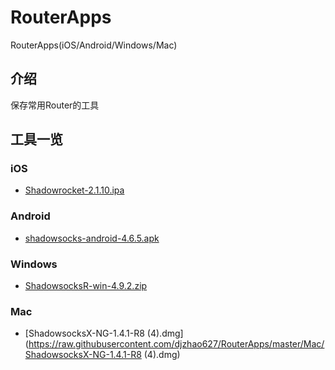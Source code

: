 # RouterApps
RouterApps(iOS/Android/Windows/Mac)


## 介绍
保存常用Router的工具

## 工具一览

### iOS

- [Shadowrocket-2.1.10.ipa](https://raw.githubusercontent.com/djzhao627/RouterApps/master/iOS/Shadowrocket-2.1.10.ipa)

### Android

- [shadowsocks-android-4.6.5.apk](https://raw.githubusercontent.com/djzhao627/RouterApps/master/Android/shadowsocks-android-4.6.5.apk)

### Windows

- [ShadowsocksR-win-4.9.2.zip](https://raw.githubusercontent.com/djzhao627/RouterApps/master/Windows/ShadowsocksR-win-4.9.2.zip)

### Mac

- [ShadowsocksX-NG-1.4.1-R8 (4).dmg](https://raw.githubusercontent.com/djzhao627/RouterApps/master/Mac/ShadowsocksX-NG-1.4.1-R8 (4).dmg)


